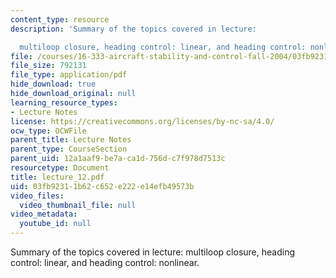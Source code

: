 ```yaml
---
content_type: resource
description: 'Summary of the topics covered in lecture:

  multiloop closure, heading control: linear, and heading control: nonlinear.'
file: /courses/16-333-aircraft-stability-and-control-fall-2004/03fb92311b62c652e222e14efb49573b_lecture_12.pdf
file_size: 792131
file_type: application/pdf
hide_download: true
hide_download_original: null
learning_resource_types:
- Lecture Notes
license: https://creativecommons.org/licenses/by-nc-sa/4.0/
ocw_type: OCWFile
parent_title: Lecture Notes
parent_type: CourseSection
parent_uid: 12a1aaf9-be7a-ca1d-756d-c7f978d7513c
resourcetype: Document
title: lecture_12.pdf
uid: 03fb9231-1b62-c652-e222-e14efb49573b
video_files:
  video_thumbnail_file: null
video_metadata:
  youtube_id: null
---
```

Summary of the topics covered in lecture:
multiloop closure, heading control: linear, and heading control: nonlinear.
